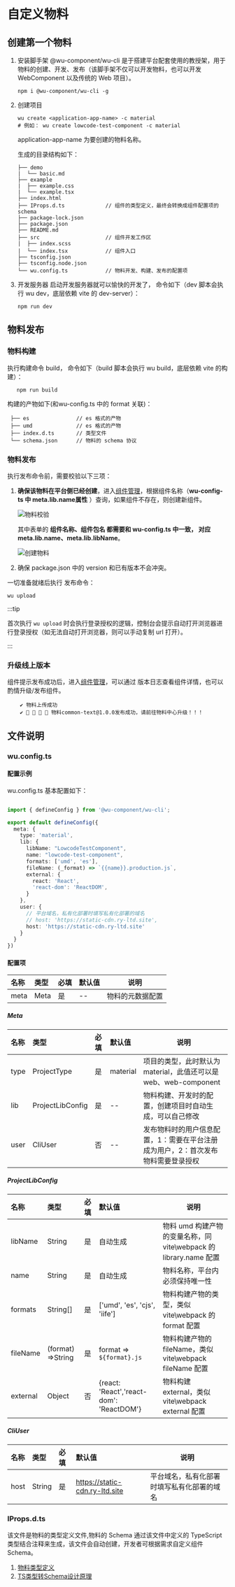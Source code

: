 # 自定义物料

## 创建第一个物料

1. 安装脚手架
   @wu-component/wu-cli 是于搭建平台配套使用的教授架，用于物料的创建、开发、发布（该脚手架不仅可以开发物料，也可以开发 WebComponent 以及传统的 Web 项目）。
   ```
   npm i @wu-component/wu-cli -g
   ```

2. 创建项目
   ```
   wu create <application-app-name> -c material
   # 例如： wu create lowcode-test-component -c material
   ```
   application-app-name 为要创建的物料名称。
   
   生成的目录结构如下：

   ```
   ├── demo                   
   |  └── basic.md
   ├── example
   |  ├── example.css
   |  └── example.tsx
   ├── index.html
   ├── IProps.d.ts             // 组件的类型定义，最终会转换成组件配置项的 schema 
   ├── package-lock.json
   ├── package.json
   ├── README.md
   ├── src                     // 组件开发工作区
   |  ├── index.scss           
   |  └── index.tsx            // 组件入口
   ├── tsconfig.json
   ├── tsconfig.node.json
   └── wu.config.ts            // 物料开发、构建、发布的配置项
   ``` 

3. 开发服务器
   启动开发服务器就可以愉快的开发了， 命令如下（dev 脚本会执行 wu dev，底层依赖 vite 的 dev-server）：
   ```
   npm run dev
   ```

## 物料发布

### 物料构建

执行构建命令 build， 命令如下（build 脚本会执行 wu build，底层依赖 vite 的构建）：

```
   npm run build
```

构建的产物如下(和wu-config.ts 中的 format 关联)：


```
 ├── es               // es 格式的产物
 ├── umd              // es 格式的产物
 ├── index.d.ts       // 类型文件
 └── schema.json      // 物料的 schema 协议
```

### 物料发布

执行发布命令前，需要校验以下三项：

 1. **确保该物料在平台侧已经创建**，进入[组件管理](https://static-cdn.ry-ltd.site/lowcode-center-web/#/atomManagement/componentManage/list)，根据组件名称（**wu-config-ts 中 meta.lib.name属性** ）查询，如果组件不存在，则创建新组件。
     
      ![物料校验](../images/meterial/mater-create-query.png)
   
      其中表单的 **组件名称、组件包名 都需要和 wu-config.ts 中一致， 对应 meta.lib.name、meta.lib.libName**。
   
      ![创建物料](../images/meterial/create-metrial.png)

2. 确保 package.json 中的 version 和已有版本不会冲突。

一切准备就绪后执行 发布命令：

```
wu upload
```

:::tip

首次执行 ``` wu upload ``` 时会执行登录授权的逻辑，控制台会提示自动打开浏览器进行登录授权（如无法自动打开浏览器，则可以手动复制 url 打开）。

:::



### 升级线上版本

组件提示发布成功后，进入[组件管理](https://static-cdn.ry-ltd.site/lowcode-center-web/#/atomManagement/componentManage/list)，可以通过 版本日志查看组件详情，也可以酌情升级/发布组件。
```
    ✔ 物料上传成功
    ✔ 🎉 🎉 🎉 🎉 物料common-text@1.0.0发布成功，请前往物料中心升级！！！
```

## 文件说明

### wu.config.ts

#### 配置示例

wu.config.ts 基本配置如下：

```ts

import { defineConfig } from '@wu-component/wu-cli';

export default defineConfig({
  meta: {
    type: 'material',
    lib: {
      libName: "LowcodeTestComponent",
      name: "lowcode-test-component",
      formats: ['umd', 'es'],
      fileName: (_format) => `{{name}}.production.js`,
      external: {
        react: 'React',
        'react-dom': 'ReactDOM',
      }
    },
    user: {
      // 平台域名，私有化部署时填写私有化部署的域名
      // host: 'https://static-cdn.ry-ltd.site',
      host: 'https://static-cdn.ry-ltd.site'
    }
  }
})
```

#### 配置项

| 名称   | 类型   | 必填 | 默认值 | 说明       |
|:-----|:-----|:---|:----|----------|
| meta | Meta | 是  | --  | 物料的元数据配置 |

##### Meta

| 名称   | 类型               | 必填 | 默认值      | 说明                                            |
|:-----|:-----------------|:---|:---------|-----------------------------------------------|
| type | ProjectType      | 是  | material | 项目的类型，此时默认为 material，此值还可以是 web、web-component |
| lib  | ProjectLibConfig | 是  | --       | 物料构建、开发时的配置，创建项目时自动生成，可以自己修改                  |
| user | CliUser          | 否  | --       | 发布物料时的用户信息配置，1：需要在平台注册成为用户，2：首次发布物料需要登录授权     |


#####  ProjectLibConfig

| 名称       | 类型                | 必填 | 默认值                                      | 说明                                                |
|:---------|:------------------|:---|:-----------------------------------------|---------------------------------------------------|
| libName  | String            | 是  | 自动生成                                     | 物料 umd 构建产物的变量名称，同 vite\webpack 的 library.name 配置 |
| name     | String            | 是  | 自动生成                                     | 物料名称，平台内必须保持唯一性                                   |
| formats  | String[]          | 是  | ['umd', 'es', 'cjs', 'iife']             | 物料构建产物的类型，类似 vite\webpack 的format 配置              |
| fileName | (format) =>String | 是  | format => `${format}.js`                 | 物料构建产物的fileName，类似 vite\webpack fileName 配置       |
| external | Object            | 否  | {react: 'React','react-dom': 'ReactDOM'} | 物料构建 external，类似 vite\webpack external 配置         |

#####  CliUser

| 名称   | 类型     | 必填 | 默认值                            | 说明                    |
|:-----|:-------|:---|:-------------------------------|-----------------------|
| host | String | 是  | https://static-cdn.ry-ltd.site | 平台域名，私有化部署时填写私有化部署的域名 |


### IProps.d.ts

该文件是物料的类型定义文件,物料的 Schema 通过该文件中定义的 TypeScript 类型结合注释来生成，该文件会自动创建，开发者可根据需求自定义组件 Schema。

1. [物料类型定义](/guide/use/Schema定义) 
2. [TS类型转Schema设计原理](/guide/framework/type-to-ast)
